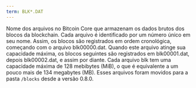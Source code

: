 ```yaml
---
term: BLK*.DAT
---
```


Nome dos arquivos no Bitcoin Core que armazenam os dados brutos dos blocos da blockchain. Cada arquivo é identificado por um número único em seu nome. Assim, os blocos são registrados em ordem cronológica, começando com o arquivo blk00000.dat. Quando este arquivo atinge sua capacidade máxima, os blocos seguintes são registrados em blk00001.dat, depois blk00002.dat, e assim por diante. Cada arquivo blk tem uma capacidade máxima de 128 mebibytes (MiB), o que é equivalente a um pouco mais de 134 megabytes (MB). Esses arquivos foram movidos para a pasta `/blocks` desde a versão 0.8.0.